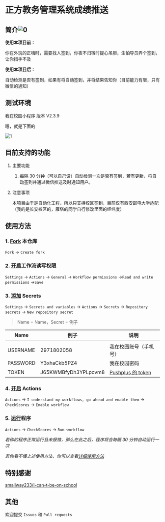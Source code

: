 # 正方教务管理系统成绩推送



## 简介![0](https://github.com/slnll/wobuzaixiaoyuan/tree/main/img/0.png)

**使用本项目前：**

你在外玩的正嗨时，需要找人签到，你夜不归宿时提心吊胆，生怕导员弄个签到，让你措手不及

**使用本项目后：**

自动检测是否有签到，如果有将自动签到，并将结果告知你（目前能力有限，只有微信的通知）



## 测试环境

我在校园小程序 版本 V2.3.9

嗯，就是下面的

![1](https://github.com/slnll/wobuzaixiaoyuan/tree/main/img/1.jpg)

## 目前支持的功能

1. 主要功能

   1. 每隔 30 分钟（可以自己设）自动检测一次是否有签到，若有更新，将自动签到并通过微信推送及时通知用户。

2. 注意事项

   本项目由于是自动化工程，所以只支持校区签到，目前仅有西安邮电大学适配（我的是长安校区的，雁塔的同学自行修改里面的经纬度）



## 使用方法

### 1. [Fork](https://github.com/NianBroken/ZFCheckScores/fork "Fork") 本仓库

`Fork` → `Create fork`

### 2. [开启](https://github.com/kekeaiaixueer/ZFCheckScores/settings/actions "开启")工作流读写权限

`Settings` → `Actions` → `General` → `Workflow permissions` →`Read and write permissions` →`Save`

### 3. [添加](https://github.com/kekeaiaixueer/ZFCheckScores/settings/secrets/actions "添加") Secrets

`Settings` → `Secrets and variables` → `Actions` → `Secrets` → `Repository secrets` → `New repository secret`

> Name = Name，Secret = 例子

| Name     | 例子                 | 说明                                                         |
| -------- | -------------------- | ------------------------------------------------------------ |
|          |                      |                                                              |
| USERNAME | 2971802058           | 我在校园账号（手机号）                                       |
| PASSWORD | Y3xhaCkb5PZ4         | 我在校园密码                                                 |
| TOKEN    | J65KWMBfyDh3YPLpcvm8 | [Pushplus 的 token](https://www.pushplus.plus/doc/guide/openApi.html#_1-%E8%8E%B7%E5%8F%96token "Pushplus 的 token") |

### 4. [开启](https://github.com/kekeaiaixueer/ZFCheckScores/actions "开启") Actions

`Actions` → `I understand my workflows, go ahead and enable them` → `CheckScores` → `Enable workflow`

### 5. [运行](https://github.com/kekeaiaixueer/ZFCheckScores/actions/workflows/main.yml "运行")程序

`Actions` → `CheckScores` → `Run workflow`

_若你的程序正常运行且未报错，那么在此之后，程序将会每隔 30 分钟自动运行一次_

_若你看不懂上述使用方法，你可以查看[详细使用方法](https://github.com/NianBroken/ZFCheckScores/blob/main/DetailedUsage.md "详细使用方法")_



## 特别感谢

[smallway233/I-can-t-be-on-school](https://github.com/smallway233/I-can-t-be-on-school)

## 其他

欢迎提交 `Issues` 和 `Pull requests`
